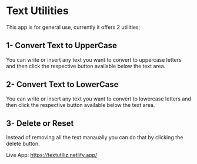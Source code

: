# Text Utilities

This app is for general use, currently it offers 2 utilities;

## 1- Convert Text to UpperCase
You can write or insert any text you want to convert to uppercase letters and then click the respective button available below the text area.
## 2- Convert Text to LowerCase
You can write or insert any text you want to convert to lowercase letters and then click the respective button available below the text area.
## 3- Delete or Reset
Instead of removing all the text manaually you can do that by clicking the delete button.

Live App:
https://textutiliz.netlify.app/

